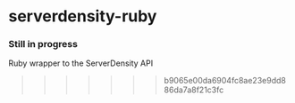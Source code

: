 serverdensity-ruby
==================
### Still in progress
Ruby wrapper to the ServerDensity API
>>>>>>> b9065e00da6904fc8ae23e9dd886da7a8f21c3fc

